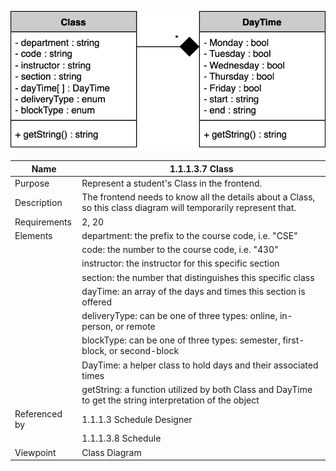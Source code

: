 ![Design Document](TeamThreeFiles/1.1.1.3.7.svg)

| Name | 1.1.1.3.7 Class |
| ----------- | ---------- |
| Purpose | Represent a student's Class in the frontend. |
| Description | The frontend needs to know all the details about a Class, so this class diagram will temporarily represent that. |
| Requirements | 2, 20 |
| Elements | department: the prefix to the course code, i.e. "CSE" |
|          | code: the number to the course code, i.e. "430" |
|          | instructor: the instructor for this specific section |
|          | section: the number that distinguishes this specific class |
|          | dayTime: an array of the days and times this section is offered |
|          | deliveryType: can be one of three types: online, in-person, or remote |
|          | blockType: can be one of three types: semester, first-block, or second-block |
|          | DayTime: a helper class to hold days and their associated times |
|          | getString: a function utilized by both Class and DayTime to get the string interpretation of the object |
| Referenced by | 1.1.1.3 Schedule Designer |
|               | 1.1.1.3.8 Schedule |
| Viewpoint | Class Diagram |
